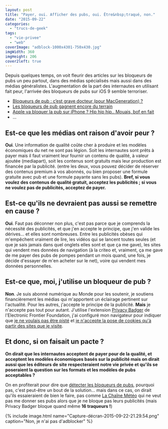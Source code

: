 ```yaml
---
layout: post
title: "Payer, oui. Afficher des pubs, oui. Être&nbsp;traqué, non."
date: "2015-09-22"
categories: 
  - "trucs-de-geek"
tags:
  - "vie-privee"
  - "web"
coverImage: "adblock-1000x4301-750x430.jpg"
imgWidth: 360
imgHeight: 206
cover2left: true
---
```


Depuis quelques temps, on voit fleurir des articles sur les bloqueurs de pubs un peu partout, dans des médias spécialisés mais aussi dans des médias généralistes. L'augmentation de la part des internautes en utilisant fait peur, l'arrivée des bloqueurs de pubs sur iOS 9 semble terroriser.

- [Bloqueurs de pub : c’est grave docteur (pour MacGeneration) ?](http://www.macg.co/macgeneration/2015/09/bloqueurs-de-pub-cest-grave-docteur-pour-macgeneration-91042)
- [Les bloqueurs de pub gagnent encore du terrain](http://www.lesechos.fr/tech-medias/medias/021325763114-les-bloqueurs-de-pub-gagnent-encore-du-terrain-1155462.php#)
- [Apple va bloquer la pub sur iPhone ? Hip hip hip.. Mouais, bof en fait](http://rue89.nouvelobs.com/2015/09/20/apple-va-bloquer-pub-iphone-hip-hip-hip-mouais-bof-fait-261284)
- ...

## Est-ce que les médias ont raison d'avoir peur ?

**Oui**. Une information de qualité coûte cher à produire et les modèles économiques du net ne sont pas légion. Soit les internautes sont prêts à payer mais il faut vraiment leur fournir un contenu de qualité, à valeur ajoutée (mediapart), soit les contenus sont gratuits mais leur production est financée par la publicité. (entre les deux, vous pouvez décider de réserver des contenus premium à vos abonnés, ou bien proposer une formule gratuite avec pub et une formule payante sans les pubs). **Bref, si vous voulez des contenus de qualité gratuit, acceptez les publicités ; si vous ne voulez pas de publicités, acceptez de payer.**

## Est-ce qu'ils ne devraient pas aussi se remettre en cause ?

**Oui**. Faut pas déconner non plus, c'est pas parce que je comprends la nécessité des publicités, et que j'en accepte le principe, que j'en valide les dérives... et elles sont nombreuses. Entre les publicités obèses qui m'empêchent vraiment de lire, les vidéos qui se lancent toutes seules (et que je sais jamais dans quel onglets elles sont et que ça me gave), les sites qui vendent mes données de navigation (à la criteo et, vraiment, ça me gave de me payer des pubs de pompes pendant un mois quand, une fois, je décide d'essayer de m'en acheter sur le net), voire qui vendent mes données personnelles.

## Est-ce que, moi, j'utilise un bloqueur de pub ?

**Non**. Je suis abonné numérique au Monde pour les soutenir, je soutiens financièrement les médias qui m'apportent un éclairage pertinent sur l'actualité. Pour les autres, j'accepte le principe de la publicité. **Mais** je n'accepte pas tout pour autant. J'utilise l'extension [Privacy Badger](https://www.eff.org/fr/node/73969) de l'Electronic Frontier Foundation, j'ai configuré mon navigateur pour indiquer que [je ne voulais pas être pisté](https://www.mozilla.org/fr/firefox/dnt/) et [je n'accepte la pose de cookies qu'à partir des sites que je visite](http://blogzinet.free.fr/blog/index.php?post/2013/03/17/Firefox-devient-plus-intelligent-sur-les-cookies-tiers).

## Et donc, si on faisait un pacte ?

**On dirait que les internautes acceptent de payer pour de la qualité, et acceptent les modèles économiques basés sur la publicité mais on dirait aussi que les éditeurs de site respecteraient notre vie privée et qu'ils se poseraient la question sur les formats et les modèles de pubs acceptables ?**

On en profiterait pour dire que [détecter les bloqueurs de pubs](http://www.commitstrip.com/fr/2014/12/03/adblockers-they-found-a-solution/), pourquoi pas, c'est peut-être un bout de la solution... mais dans ce cas, on dirait qu'ils essaieraient de bien le faire, pas comme [La Chaîne Météo](http://paris.lachainemeteo.com/meteo-france/ville/previsions-meteo-paris-3903-0.php) qui ne veut pas me donner ses pubs alors que je ne bloque pas leurs publicités (mais Privacy Badger bloque quand même **16 traqueurs !**)

{% include image.html name="Capture-décran-2015-09-22-21.29.54.png" caption="Non, je n'ai pas d'adblocker" %}
